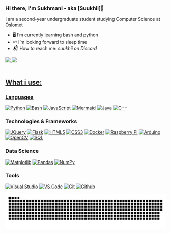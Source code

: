### Hi there, I'm Sukhmani - aka [Suukhii]👋 



I am a second-year undergraduate student studying Computer Science at [Oslomet](https://www.oslomet.no/)

- 🖥️ I’m currently learning bash and python 
- 💤 I’m looking forward to sleep time
- 📬 How to reach me: _suukhii on Discord_

<div align="">
  <a href="https://github.com/Suukhii">
  <img height="145em" src="https://github-readme-stats.vercel.app/api?username=Suukhii&show_icons=true&theme=calm&count_private=true"/>
    
  <img height="145em" src="https://github-readme-stats.vercel.app/api/top-langs/?username=Suukhii&layout=compact&langs_count=7&count_private=true&theme=calm"/>
  
</div>
<div style="display: inline_block"><br>


## What i use:

### Languages
[![Python](https://img.shields.io/badge/python-black?style=for-the-badge&logo=python)](https://github.com/Suukhii)
[![Bash](https://img.shields.io/badge/bash-black?style=for-the-badge&logo=gnubash)](https://github.com/Suukhii)
[![JavaScript](https://img.shields.io/badge/javascript-black?style=for-the-badge&logo=javascript)](https://github.com/Suukhii)
[![Mermaid](https://img.shields.io/badge/mermaid-black?style=for-the-badge&logo=mermaid)](https://github.com/Suukhii)
[![Java](https://img.shields.io/badge/java-black?style=for-the-badge&logo=openjdk)](https://github.com/Suukhii)
[![C++](https://img.shields.io/badge/c++-black?style=for-the-badge&logo=cplusplus)](https://github.com/Suukhii)



### Technologies & Frameworks
[![JQuery](https://img.shields.io/badge/jquery-black?style=for-the-badge&logo=jquery)](https://github.com/Suukhii)
[![Flask](https://img.shields.io/badge/flask-black?style=for-the-badge&logo=flask)](https://github.com/Suukhii)
[![HTML5](https://img.shields.io/badge/html5-black?style=for-the-badge&logo=html5)](https://github.com/Suukhii)
[![CSS3](https://img.shields.io/badge/css3-black?style=for-the-badge&logo=css3)](https://github.com/Suukhii)
[![Docker](https://img.shields.io/badge/docker-black?style=for-the-badge&logo=docker)](https://github.com/Suukhii)
[![Raspberry Pi](https://img.shields.io/badge/raspberrypi-black?style=for-the-badge&logo=raspberrypi)](https://github.com/Suukhii)
[![Arduino](https://img.shields.io/badge/arduino-black?style=for-the-badge&logo=arduino)](https://github.com/Suukhii)
[![OpenCV](https://img.shields.io/badge/opencv-black?style=for-the-badge&logo=opencv)](https://github.com/Suukhii)
[![SQL](https://img.shields.io/badge/sql-black?style=for-the-badge&logo=postgresql)](https://github.com/Suukhii)




### Data Science
[![Matplotlib](https://img.shields.io/badge/Matplotlib-black?style=for-the-badge&logo=matplotlib)](https://github.com/Suukhii)
[![Pandas](https://img.shields.io/badge/pandas-black?style=for-the-badge&logo=pandas)](https://github.com/Suukhii)
[![NumPy](https://img.shields.io/badge/numpy-black?style=for-the-badge&logo=numpy)](https://github.com/Suukhii)

  
### Tools
[![Visual Studio](https://img.shields.io/badge/visualstudio-black?style=for-the-badge&logo=visualstudio)](https://github.com/Suukhii)
[![VS Code](https://img.shields.io/badge/vscode-black?style=for-the-badge&logo=vscode)](https://github.com/Suukhii)
[![Git](https://img.shields.io/badge/git-black?style=for-the-badge&logo=git)](https://github.com/Suukhii)
[![Github](https://img.shields.io/badge/github-black?style=for-the-badge&logo=github)](https://github.com/Suukhii)


![Snake animation](https://github.com/Suukhii/Suukhii/blob/output/github-contribution-grid-snake-dark.svg)
  

